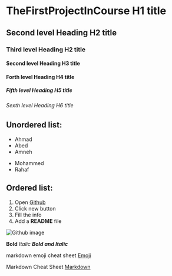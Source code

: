 # TheFirstProjectInCourse H1 title
## Second level Heading H2 title
### Third level Heading H2 title
#### Second level Heading H3 title
#### Forth level Heading H4 title
##### Fifth level Heading H5 title
###### Sexth level Heading H6 title

## Unordered list:
- Ahmad
- Abed
- Amneh
* Mohammed
* Rahaf

## Ordered list:
1. Open [Github](https://github.com)
2. Click new button
3. Fill the info
4. Add a **README** file

![Github image](https://github.githubassets.com/images/modules/logos_page/GitHub-Mark.png)


**Bold**
*Italic*
***Bold and Italic***

markdown emoji cheat sheet [Emoji](https://gist.github.com/rxaviers/7360908)

Markdown Cheat Sheet [Markdown](https://www.markdownguide.org/cheat-sheet/)
